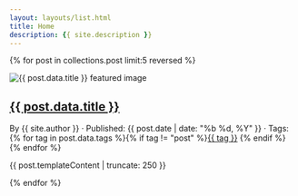 ```yaml
---
layout: layouts/list.html
title: Home
description: {{ site.description }}
---
```


<!-- Display 5 most recent blog posts -->
{% for post in collections.post limit:5 reversed %}
<section class="list-item">
  <img src="{{ post.data.image }}" alt="{{ post.data.title }} featured image" class="thumbnail">
  <div class="list-item-info">
    <h2 class="title"><a href="{{ post.url }}">{{ post.data.title }}</a></h2>
    <p class="byline">By {{ site.author }} · Published: {{ post.date | date: "%b %d, %Y" }} · Tags: {% for tag in post.data.tags %}{% if tag != "post" %}<a href="/tags/{{ tag }}/">{{ tag }}</a> {% endif %}{% endfor %}</p>
    <p class="content">{{ post.templateContent | truncate: 250 }}</p>
  </div>
</section>
{% endfor %}
